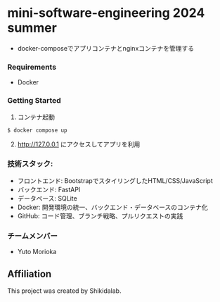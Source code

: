 # mini-software-engineering 2024 summer
- docker-composeでアプリコンテナとnginxコンテナを管理する
### Requirements
- Docker
### Getting Started
1. コンテナ起動
```
$ docker compose up
```
2. http://127.0.0.1 にアクセスしてアプリを利用
### 技術スタック:
- フロントエンド: BootstrapでスタイリングしたHTML/CSS/JavaScript
- バックエンド: FastAPI
- データベース: SQLite
- Docker: 開発環境の統一、バックエンド・データベースのコンテナ化
- GitHub: コード管理、ブランチ戦略、プルリクエストの実践
### チームメンバー
- Yuto Morioka
## Affiliation
This project was created by Shikidalab.

